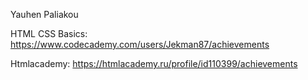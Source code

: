 Yauhen Paliakou

HTML CSS Basics: https://www.codecademy.com/users/Jekman87/achievements

Htmlacademy: https://htmlacademy.ru/profile/id110399/achievements
